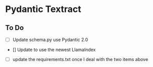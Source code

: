 # Pydantic Textract



## To Do

- [ ] Update schema.py use Pydantic 2.0
- [] Update to use the newest LlamaIndex
- [ ] update the requirements.txt once I deal with the two items above